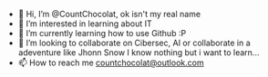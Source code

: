 - 👋 Hi, I’m @CountChocolat, ok isn't my real name
- 👀 I’m interested in learning about IT
- 🌱 I’m currently learning how to use Github :P
- 💞️ I’m looking to collaborate on Cibersec, AI or collaborate in a adeventure like Jhonn Snow I know nothing but i want to learn...
- 📫 How to reach me countchocolat@outlook.com

